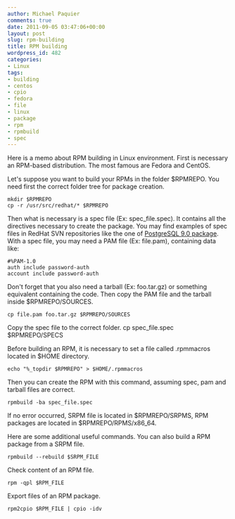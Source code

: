```yaml
---
author: Michael Paquier
comments: true
date: 2011-09-05 03:47:06+00:00
layout: post
slug: rpm-building
title: RPM building
wordpress_id: 482
categories:
- Linux
tags:
- building
- centos
- cpio
- fedora
- file
- linux
- package
- rpm
- rpmbuild
- spec
---
```


Here is a memo about RPM building in Linux environment.
First is necessary an RPM-based distribution. The most famous are Fedora and CentOS.

Let's suppose you want to build your RPMs in the folder $RPMREPO.
You need first the correct folder tree for package creation.

    mkdir $RPMREPO
    cp -r /usr/src/redhat/* $RPMREPO

Then what is necessary is a spec file (Ex: spec_file.spec). It contains all the directives necessary to create the package.
You may find examples of spec files in RedHat SVN repositories like the one of [PostgreSQL 9.0 package](http://postgres-xc.git.sourceforge.net/git/gitweb.cgi?p=postgres-xc/pgxcrpm;a=summary).
With a spec file, you may need a PAM file (Ex: file.pam), containing data like:

    #%PAM-1.0
    auth include password-auth
    account include password-auth

Don't forget that you also need a tarball (Ex: foo.tar.gz) or something equivalent containing the code.
Then copy the PAM file and the tarball inside $RPMREPO/SOURCES.

    cp file.pam foo.tar.gz $RPMREPO/SOURCES

Copy the spec file to the correct folder.
    cp spec_file.spec $RPMREPO/SPECS

Before building an RPM, it is necessary to set a file called .rpmmacros located in $HOME directory.

    echo "%_topdir $RPMREPO" > $HOME/.rpmmacros

Then you can create the RPM with this command, assuming spec, pam and tarball files are correct.

    rpmbuild -ba spec_file.spec

If no error occurred, SRPM file is located in $RPMREPO/SRPMS, RPM packages are located in $RPMREPO/RPMS/x86_64.

Here are some additional useful commands.
You can also build a RPM package from a SRPM file.

    rpmbuild --rebuild $SRPM_FILE

Check content of an RPM file.

    rpm -qpl $RPM_FILE

Export files of an RPM package.

    rpm2cpio $RPM_FILE | cpio -idv
